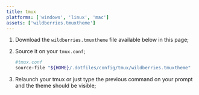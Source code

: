 ```yaml
---
title: tmux
platforms: ['windows', 'linux', 'mac']
assets: ['wildberries.tmuxtheme']
---
```


1. Download the `wildberries.tmuxtheme` file available below in this page;
2. Source it on your `tmux.conf`;

   ```bash
   #tmux.conf
   source-file "${HOME}/.dotfiles/config/tmux/wildberries.tmuxtheme"
   ```

3. Relaunch your tmux or just type the previous command on your prompt and the theme should be visible;
